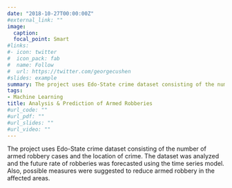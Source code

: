 ```yaml
---
date: "2018-10-27T00:00:00Z"
#external_link: ""
image:
  caption:
  focal_point: Smart
#links:
#- icon: twitter
#  icon_pack: fab
#  name: Follow
#  url: https://twitter.com/georgecushen
#slides: example
summary: The project uses Edo-State crime dataset consisting of the number of armed robbery cases and the location of crime. The dataset was analyzed and the future rate of robberies was forecasted using the time series model. Also, possible measures were suggested to reduce armed robbery in the affected areas.
tags:
- Machine Learning
title: Analysis & Prediction of Armed Robberies
#url_code: ""
#url_pdf: ""
#url_slides: ""
#url_video: ""
---
```

The project uses Edo-State crime dataset consisting of the number of armed robbery cases and the location of crime. The dataset was analyzed and the future rate of robberies was forecasted using the time series model. Also, possible measures were suggested to reduce armed robbery in the affected areas.

